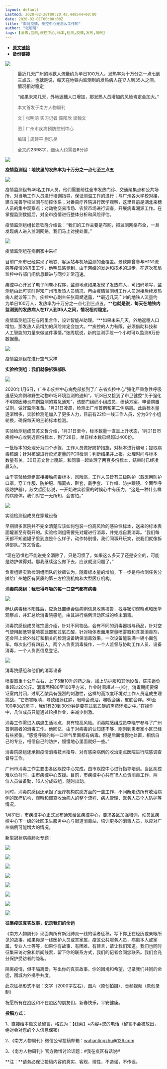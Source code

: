 ```yaml
---
layout: default
Lastmod: 2020-02-28T09:20:48.448544+00:00
date: 2020-02-01T00:00:00Z
title: "面对疫情，疾控中心是怎么工作的"
author: "张明萌"
tags: [消毒,监测,疾控中心,标本,检测,疫情,发热,病例]
---
```


* [**原文链接**](http://mp.weixin.qq.com/s?__biz=MTY0MzI5NDcwMQ==&mid=2651213365&idx=2&sn=4f977f7903b0d37d1d124415ba7afd0d&chksm=523fb6b765483fa139d69e521aca9afce6f933fa9ce540991b2c117dcef20e73c4149971c4c1#rd)
* [**备份链接**](https://archive.vn/hriZU)


![](/images/post/099765eece9801a379ab8178bdbe4b6e.jpg)

> **最近几天广州的地铁人流量约为单日100万人，发热率为十万分之一点七到三点五。也就是说，每天在地铁内监测到的发热病人在17人到35人之间，情况相对稳定**
> 
> **“如果未来几天，外地返穗人口增加，那发热人员增加的风险肯定会加大。”**
> 
> 本文首发于南方人物周刊
> 
> 文 | 张明萌 实习记者 聂阳欣 梁翰文
> 
> 图 | 广州市疾病预防控制中心
> 
> 编辑 | 周建平 蒯乐昊
> 
> 全文约**2398**字，细读大约需要**6**分钟

![](/images/post/370a951571ec626445e9aea9cc9f138b.jpg)

**疫情监测组：地铁里的发热率为十万分之一点七至三点五**

![](/images/post/3e6a6eb40e027f3cb4aef742eef1954c.jpg)

疫情监测组有46名工作人员，他们需要前往全市发热门诊、交通聚集点和公共场所，对当地工作人员进行培训指导，保证测温工作的进行；与广州各大学校对接，建立完善学校监测与防控体系；对番禺疗养院进行医学观察，这里目前是湖北来穗人员的集中观察点；对动物交易市场、农贸市场进行调查，开展病毒溯源工作。在掌握监测数据后，对全市疫情进行整体分析和风险评估。

疫情监测组组长景钦隆介绍说：“我们的工作主要是布网，把监测网络布全，一旦发现病人进入监测网络，我们马上对接处置。”

![](/images/post/dc2da63db1b0a17c699a193841e541fa.jpg)

疫情监测组在病例家中采样

目前广州市已经实现了地铁、客运站与机场监测的全覆盖。景钦隆曾参与H1N1流感等疫情的抗击工作，他明显感觉到，由于网络的发达和技术的进步，在这次布局监控中各部门间信息跟进与同步非常迅速。

疾控中心开发了电子问卷小程序，监测地点如果发现了发热病人，可扫码填写，监测组由此可实时得知广州市发热人员情况，再由疫情监测组工作人员对接后续发热病人就诊等工作。疾控中心副主任张周斌透露，**最近几天广州的地铁人流量约为单日100万人，发热率为十万分之一点七到三点五。****也就是说，每天在地铁内监测到的发热病人在17人到35人之间，情况相对稳定。**

疫情监测组正在与阿里合作，设计智能AI助理。“**如果未来几天，外地返穗人口增加，那发热人员增加的风险肯定会加大。**疾控的人力有限，必须借助科技和人工智能的力量来做这件事情。”张周斌说，新的监测手段一个小时可以监测8万份数据量。

![](/images/post/8d222e35f47399f0baef994722c0646b.jpg)

疫情监测组在进行空气采样

**实验检测组：我们就像拆弹部队**

![](/images/post/3e6a6eb40e027f3cb4aef742eef1954c.jpg)

2020年1月6日，广州市疾控中心病免部接到了广东省疾控中心“强化严重急性呼吸道感染病例和野生动物市场环境监测的通知”，1月8日又接到了市卫健委“关于强化不明原因肺炎病例监测的紧急通知”，该部门组织小组成员，研读方案、申请购置试剂，做好监测准备。1月21日凌晨，检测出广州首例和第二例病患。此后标本量逐渐增多，实验检测组加入了更多人力，目前有22位一线工作人员，分为6个小组轮换，确保每天的三轮标本检测。

实验检测组成员苏文哲介绍，1月21日至今，标本数量一直呈上升状态，1月21日市疾控中心收到近百份标本，到了28日，单日样本数已经超过400份。

一批标本的处理分为四个步骤，工作人员做好防护措施，对标本进行编号；提取病毒核酸；针对核酸进行荧光定量的PCR检测；判断结果并上报。处理时间与标本数量有关。30日苏文哲上晚班，和同事一起处理了两百多份标本，结束时已经凌晨5点。

由于实验检测组直接接触病毒标本，风险高，工作人员皆有三级防护（戴医用防护口罩，穿工作服、防护服、隔离衣、鞋套，戴手套、工作帽、防护眼镜、全面型呼吸防护器）。苏文哲回忆说，一开始进实验室的时候心中有压力，“这是一种什么样的病原体，我们对它一无所知，会害怕。”

![](/images/post/d43a1107ae6836a0ca36919659655668.jpg)

实验检测组成员在穿戴设备

早期很多医院并不完全清楚应该如何包装一份高风险的感染性标本，送来的标本表面罐甚至有裂开的。实验检测组需要先对罐进行消毒，并完成自我消毒。“我们每天都不知道罐子里到底是什么样子，动作特别慢，我们同事开玩笑，说我们就像拆弹部队。”苏文哲说。

“现在恐惧也不能说完全消除了，只是习惯了，如果这么多天了还是安全的，可能是防护做得对。那我继续这么做下去，应该就没问题了。”

负责组建实验检测组团队的狄飙认为，随着标本量的增加，下一步是将检测任务分摊给广州地区有资质的第三方检测机构和大型医疗机构。

**消毒院感组：我觉得呼吸的每一口空气都有病毒**

![](/images/post/3e6a6eb40e027f3cb4aef742eef1954c.jpg)

确认病毒标本阳性后，应急处置组会做病例信息收集报告，找寻密切观察点和医学观察点，并汇总给消毒院感组，由其进行病例活动区域的终末消毒。

消毒院感组成员陈宗遒介绍，针对不同物品，会有不同的消毒器械与药品，针对空气使用超低容量喷雾武器和过氧乙酸，针对物体表面用常量喷雾器和含氯消毒剂，还会带上紫外线灯和相关的检测设备确保消毒效果，一次设备能装满一辆小面包车。每次出行有四五人，两个人负责消毒操作，一个人监督与协助工作人员、设备消毒，一个人负责信息登记。

![](/images/post/50149be5613da259496a6a2205ee4020.jpg)

消毒院感组和他们的消毒设备

喷雾器重十公斤左右，上了5至10升的药之后，加上防护服和其他设备，陈宗遒负重超过20公斤。消毒面积80至100平方米，作业时间超过一小时。消毒期间要保证室内封闭，过氧乙酸具有强烈的刺激性，这样的高浓度环境对工作人员造成生理挑战，“它伤害眼睛，导致结膜红肿，眼睛会流泪，喉咙会痛，皮肤会痒。80至100平米的房子，我们有20到30分钟是要在过氧乙醚的熏蒸环境之中。”在操作中，几位成员只能通过轮换作业，来减少刺激。

消毒工作需进入病患生活地点，具有较高风险。消毒院感组成员李晓宁参与了广州首例患者的消毒工作。他回忆，由于对病毒的认知还不够，刚刚到患者家小区已经有些紧张。“感觉呼吸的每一口空气里面都有病毒。但是后面慢慢地处置，相信自己的专业，相信自己的防护，慢慢地心里面就好一些。”

消毒院感组还承担疫情消毒技术指导、对有感染病例的收治定点医院进行院感调查督导工作。

广州市消毒工作主要由各区疾控中心完成，由市疾控中心进行指导培训。当区疾控难以负荷时，由市疾控中心支援。目前，市疾控中心共有18人负责消毒工作，两位人员做备勤，16人分成四组，随时出动。

同时，消毒院感组还承担了医疗机构院感方面的一些工作，不间断走访所有收治病例的医疗机构，观察和调查收治病人的整个流程、病人管理、医务人员个人防护等情况。

1月31日，市疾控中心正式发布通知给区疾控中心，要求各区加强培训，动员区疾控中心下一级的社区卫生服务中心与街道消毒站，培训更多的消毒人员，以应对广州病例可能增大的情况。

新型冠状病毒肺炎专题：

  

  

  

  

[![](/images/post/c9bb9031968f63e117adbbb3a4e26715.jpg)](http://mp.weixin.qq.com/s?__biz=MTY0MzI5NDcwMQ==&mid=2651213336&idx=1&sn=80a2f63b4a0c331abcee61010bb53505&chksm=523fb69a65483f8c8407d5c9a33f9389af0fe2fc2a37241d932dd030225334d7111a861734b0&scene=21#wechat_redirect)

[![](/images/post/7d9934dcaceb459b32ae50b27135d5ec.jpg)](http://mp.weixin.qq.com/s?__biz=MTY0MzI5NDcwMQ==&mid=2651213304&idx=1&sn=0355a1601b9eeb7f8d873838841b0c08&chksm=523fb57a65483c6c6370e386d32da1e04b80905a00cea947acf650be898e010f0e5ece56fcd9&scene=21#wechat_redirect)

[![](/images/post/2a130cbb565d4bba6a703d5d9b46b3f2.jpg)](http://mp.weixin.qq.com/s?__biz=MTY0MzI5NDcwMQ==&mid=2651213172&idx=1&sn=3bbe167d978a2fa368aad313ec3f2ba3&chksm=523fb5f665483ce02f2f24d0b157024b2096beb88417c918aa0cb8df6e053bc04771f390ff38&scene=21#wechat_redirect)

[![](/images/post/588f5edbd119823d6843785a61ddb37a.jpg)](http://mp.weixin.qq.com/s?__biz=MTY0MzI5NDcwMQ==&mid=2651213159&idx=1&sn=16648c1fad40f8b95a17bb52aca4d9a0&chksm=523fb5e565483cf3d2d0122daef92b36d88e1f746d1c92b1547c2497e55db5f5218e349d38dd&scene=21#wechat_redirect)

[![](/images/post/1eacdfc8717e02c6a7278f8ff6a728bc.jpg)](http://mp.weixin.qq.com/s?__biz=MTY0MzI5NDcwMQ==&mid=2651213148&idx=1&sn=08055480dabcf8d1ff34e1d035239bfa&chksm=523fb5de65483cc82f39c0041704aeb7f8ce05d8d73e3708c5a931b19552436dc469bafaa653&scene=21#wechat_redirect)

[![](/images/post/23cf86adb8cfd5f5403b382fc1138f7e.jpg)](http://mp.weixin.qq.com/s?__biz=MTY0MzI5NDcwMQ==&mid=2651213198&idx=1&sn=fe6a2bf40400f048613783329f71d193&chksm=523fb50c65483c1a42e2a33ee98cc50d4bfcb3a0059b8e8f716c3bc425e0eb69e0aac1cd69f5&scene=21#wechat_redirect)

![](/images/post/a665f6d5c5a263ec354c7e01030fa37d.jpg)

![](/images/post/e246aa9b0988c272911b21b8cb52df8a.jpg)

**征集疫区真实故事，记录我们的命运**

《南方人物周刊》现面向所有新冠肺炎一线的读者征稿，写下你正在经历或亲眼所见的故事。如果你是一线医护人员或其家属，疫区公共服务人员，病患本人或家属，专业人士等等，如果你有故事、有困难、有建言，请让我们知道。我们也同时征集采访对象和新闻线索，留下你的联系方式，我们的记者会同您联系。我们会充分保护受访者的隐私。

隔离疫情，但不隔离爱。写出你的真实故事，你的困境和希望，记录我们共同的命运，围城内外携手共度。

此次征稿形式不限：文字（2000字左右）、图片（原创拍摄）、音频视频（原创录制）

祝愿所有在疫区和不在疫区的朋友们，新春快乐，平安健康。

**投稿方式：**

1、直接给本篇文章留言，格式为：【线索】+内容+您的电话（留言不会被放出，绝对会对您的个人信息保密）

2、《南方人物周刊》微信公号投稿邮箱：wuhantingzhu@126.com

3、《南方人物周刊》官方微博讨论话题：#我在疫区有话说# 

**注：**请务必保证投稿内容的真实、客观、理性，不造谣，不传谣。

